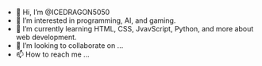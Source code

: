 - 👋 Hi, I’m @ICEDRAGON5050
- 👀 I’m interested in programming, AI, and gaming.
- 🌱 I’m currently learning HTML, CSS, JvavScript, Python, and more about web development.
- 💞️ I’m looking to collaborate on ...
- 📫 How to reach me ...

<!---
ICEDRAGON5050/ICEDRAGON5050 is a ✨ special ✨ repository because its `README.md` (this file) appears on your GitHub profile.
You can click the Preview link to take a look at your changes.
--->
